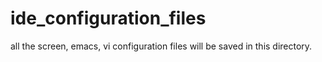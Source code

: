 # ide_configuration_files

all the screen, emacs, vi configuration files will be saved in this directory.
